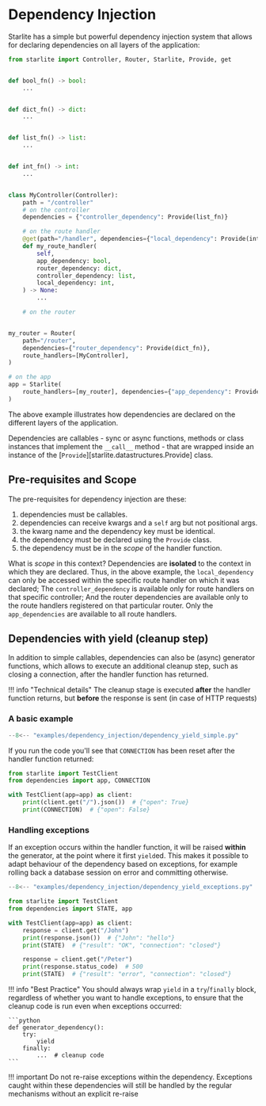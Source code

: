 # Dependency Injection

Starlite has a simple but powerful dependency injection system that allows for declaring dependencies on all layers of
the application:

```python
from starlite import Controller, Router, Starlite, Provide, get


def bool_fn() -> bool:
    ...


def dict_fn() -> dict:
    ...


def list_fn() -> list:
    ...


def int_fn() -> int:
    ...


class MyController(Controller):
    path = "/controller"
    # on the controller
    dependencies = {"controller_dependency": Provide(list_fn)}

    # on the route handler
    @get(path="/handler", dependencies={"local_dependency": Provide(int_fn)})
    def my_route_handler(
        self,
        app_dependency: bool,
        router_dependency: dict,
        controller_dependency: list,
        local_dependency: int,
    ) -> None:
        ...

    # on the router


my_router = Router(
    path="/router",
    dependencies={"router_dependency": Provide(dict_fn)},
    route_handlers=[MyController],
)

# on the app
app = Starlite(
    route_handlers=[my_router], dependencies={"app_dependency": Provide(bool_fn)}
)
```

The above example illustrates how dependencies are declared on the different layers of the application.

Dependencies are callables - sync or async functions, methods or class instances that implement the `__call__` method -
that are wrapped inside an instance of the [`Provide`][starlite.datastructures.Provide] class.

## Pre-requisites and Scope

The pre-requisites for dependency injection are these:

1. dependencies must be callables.
2. dependencies can receive kwargs and a `self` arg but not positional args.
3. the kwarg name and the dependency key must be identical.
4. the dependency must be declared using the `Provide` class.
5. the dependency must be in the _scope_ of the handler function.

What is _scope_ in this context? Dependencies are **isolated** to the context in which they are declared. Thus, in the
above example, the `local_dependency` can only be accessed within the specific route handler on which it was declared;
The `controller_dependency` is available only for route handlers on that specific controller; And the router
dependencies are available only to the route handlers registered on that particular router. Only the `app_dependencies`
are available to all route handlers.


## Dependencies with yield (cleanup step)

In addition to simple callables, dependencies can also be (async) generator functions, which allows
to execute an additional cleanup step, such as closing a connection, after the handler function
has returned.

!!! info "Technical details"
    The cleanup stage is executed **after** the handler function returns, but **before** the
    response is sent (in case of HTTP requests)


### A basic example

```py title="dependencies.py"
--8<-- "examples/dependency_injection/dependency_yield_simple.py"
```

If you run the code you'll see that `CONNECTION` has been reset after the handler function
returned:

```python
from starlite import TestClient
from dependencies import app, CONNECTION

with TestClient(app=app) as client:
    print(client.get("/").json())  # {"open": True}
    print(CONNECTION)  # {"open": False}
```

### Handling exceptions

If an exception occurs within the handler function, it will be raised **within** the
generator, at the point where it first `yield`ed. This makes it possible to adapt behaviour
of the dependency based on exceptions, for example rolling back a database session on error
and committing otherwise.


```py title="dependencies.py"
--8<-- "examples/dependency_injection/dependency_yield_exceptions.py"
```

```python
from starlite import TestClient
from dependencies import STATE, app

with TestClient(app=app) as client:
    response = client.get("/John")
    print(response.json())  # {"John": "hello"}
    print(STATE)  # {"result": "OK", "connection": "closed"}

    response = client.get("/Peter")
    print(response.status_code)  # 500
    print(STATE)  # {"result": "error", "connection": "closed"}
```

!!! info "Best Practice"
    You should always wrap `yield` in a `try`/`finally` block, regardless of whether you
    want to handle exceptions, to ensure that the cleanup code is run even when exceptions
    occurred:

    ```python
    def generator_dependency():
        try:
            yield
        finally:
            ...  # cleanup code
    ```

!!! important
    Do not re-raise exceptions within the dependency. Exceptions caught within these
    dependencies will still be handled by the regular mechanisms without an explicit
    re-raise
